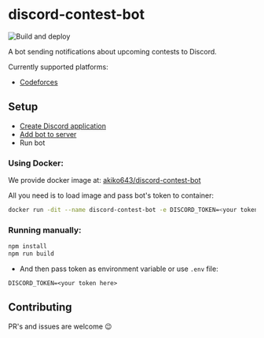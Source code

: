 # discord-contest-bot

![Build and deploy](https://github.com/Akiko643/discord-contest-bot/workflows/Build%20and%20deploy/badge.svg?branch=master)

A bot sending notifications about upcoming contests to Discord.

Currently supported platforms:

- [Codeforces](https://codeforces.com)

## Setup

- [Create Discord application](https://discordjs.guide/preparations/setting-up-a-bot-application.html)
- [Add bot to server](https://discordjs.guide/preparations/adding-your-bot-to-servers.html)
- Run bot

### Using Docker:

We provide docker image at: [akiko643/discord-contest-bot](https://hub.docker.com/r/akiko643/discord-contest-bot)

All you need is to load image and pass bot's token to container:

```bash
docker run -dit --name discord-contest-bot -e DISCORD_TOKEN=<your token here> akiko643/discord-contest-bot
```

### Running manually:

```bash
npm install
npm run build
```

- And then pass token as environment variable or use `.env` file:

```
DISCORD_TOKEN=<your token here>
```

## Contributing

PR's and issues are welcome 😉
